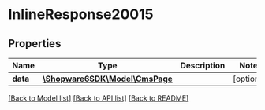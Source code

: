 # InlineResponse20015

## Properties
Name | Type | Description | Notes
------------ | ------------- | ------------- | -------------
**data** | [**\Shopware6SDK\Model\CmsPage**](CmsPage.md) |  | [optional] 

[[Back to Model list]](../../README.md#documentation-for-models) [[Back to API list]](../../README.md#documentation-for-api-endpoints) [[Back to README]](../../README.md)

